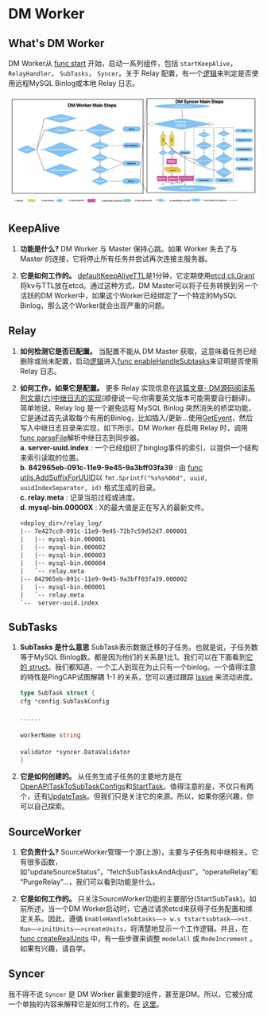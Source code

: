 # DM Worker

## What's DM Worker

DM Worker从 [func start](https://github.com/pingcap/tiflow/blob/c65e2b72198de10319008b31dcf13d51509ccfde/dm/worker/server.go#L106-L108) 开始，启动一系列组件，包括 `startKeepAlive`， `RelayHandler`， `SubTasks`， `Syncer`。关于 Relay 配置，有一个[逻辑](https://github.com/pingcap/tiflow/blob/c65e2b72198de10319008b31dcf13d51509ccfde/dm/worker/server.go#L160-L164)来判定是否使用远程MySQL Binlog或本地 Relay 日志。

![DM_Worker_Components](../../../../../images/tidb/05TiDB-EcosystematicTools/5-4DM/03-DM_Worker_Components.jpeg)

## KeepAlive

1. **功能是什么?** DM Worker 与 Master 保持心跳。如果 Worker 失去了与 Master 的连接，它将停止所有任务并尝试再次连接主服务器。

2. **它是如何工作的。** [defaultKeepAliveTTL](https://github.com/pingcap/tiflow/blob/c65e2b72198de10319008b31dcf13d51509ccfde/dm/worker/join.go#L103)是1分钟，它定期使用[etcd cli.Grant](https://github.com/pingcap/tiflow/blob/c65e2b72198de10319008b31dcf13d51509ccfde/dm/pkg/ha/keepalive.go#L116)将kv与TTL放在etcd。通过这种方式，DM Master可以将子任务转换到另一个活跃的DM Worker中，如果这个Worker已经绑定了一个特定的MySQL Binlog，那么这个Worker就会出现严重的问题。

## Relay

1. **如何检测它是否已配置。** 当配置不能从 DM Master 获取，这意味着任务已经删除或尚未配置，启动[逻辑](https://github.com/pingcap/tiflow/blob/c65e2b72198de10319008b31dcf13d51509ccfde/dm/worker/server.go#L183-L185)进入[func enableHandleSubtasks](https://github.com/pingcap/tiflow/blob/c65e2b72198de10319008b31dcf13d51509ccfde/dm/worker/server.go#L686-L688)来证明是否使用 Relay 日志。

2. **如何工作，如果它是配置。** 更多 Relay 实现信息在[这篇文章- DM源码阅读系列文章(六)中继日志的实现](https://cn.pingcap.com/blog/dm-source-code-reading-6)(顺便说一句:你需要英文版本可能需要自行翻译)。简单地说，Relay log 是一个避免远程 MySQL Binlog 突然消失的桥梁功能，它是通过首先读取每个有用的Binlog，比如插入/更新…使用[GetEvent](https://github.com/pingcap/dm/blob/f6f0566424/relay/reader/reader.go#L128)，然后写入中继日志目录来实现，如下所示。DM Worker 在启用 Relay 时，调用[func parseFile](https://github.com/pingcap/dm/blob/f6f0566424/pkg/streamer/reader.go#L244)解析中继日志到同步器。  
    **a. server-uuid.index** : 一个已经组织了binglog事件的索引，以提供一个结构来索引读取的位置。  
    **b. 842965eb-091c-11e9-9e45-9a3bff03fa39** : 由 [func utils.AddSuffixForUUID](https://github.com/pingcap/tiflow/blob/c65e2b72198de10319008b31dcf13d51509ccfde/dm/relay/meta.go#L279)以 `fmt.Sprintf("%s%s%06d", uuid, uuidIndexSeparator, id)` 格式生成的目录。  
    **c. relay.meta** : 记录当前过程或进度。  
    **d. mysql-bin.00000X** : X的最大值是正在写入的最新文件。  

    ```shell
    <deploy_dir>/relay_log/
    |-- 7e427cc0-091c-11e9-9e45-72b7c59d52d7.000001
    |   |-- mysql-bin.000001
    |   |-- mysql-bin.000002
    |   |-- mysql-bin.000003
    |   |-- mysql-bin.000004
    |   `-- relay.meta
    |-- 842965eb-091c-11e9-9e45-9a3bff03fa39.000002
    |   |-- mysql-bin.000001
    |   `-- relay.meta
    `--  server-uuid.index
    ```

## SubTasks

1. **SubTasks 是什么意思** SubTask表示数据迁移的子任务。也就是说，子任务数等于MySQL Binlog数。都是因为他们的关系是1比1。我们可以在下面看到[它的 struct](https://github.com/pingcap/tiflow/blob/c65e2b72198de10319008b31dcf13d51509ccfde/dm/worker/subtask.go#L77)。我们都知道，一个工人到现在为止只有一个binlog。一个值得注意的特性是PingCAP试图解耦 1-1 的关系，您可以通过跟踪 [Issue](https://github.com/pingcap/tiflow/issues/4687) 来流动进度。

    ```go
    type SubTask struct {
    cfg *config.SubTaskConfig

    ......

    workerName string

    validator *syncer.DataValidator
    }
    ```

2. **它是如何创建的。** 从任务生成子任务的主要地方是在[OpenAPITaskToSubTaskConfigs](https://github.com/pingcap/tiflow/blob/c65e2b72198de10319008b31dcf13d51509ccfde/dm/master/openapi_controller.go#L386)和[StartTask](https://github.com/pingcap/tiflow/blob/c65e2b72198de10319008b31dcf13d51509ccfde/dm/master/server.go#L510)。值得注意的是，不仅只有两个，还有[UpdateTask](https://github.com/pingcap/tiflow/blob/c65e2b72198de10319008b31dcf13d51509ccfde/dm/master/server.go#L725)。但我们只是关注它的来源。所以，如果你感兴趣，你可以自己探索。

## SourceWorker

1. **它负责什么?** SourceWorker管理一个源(上游)，主要与子任务和中继相关。它有很多函数，如“updateSourceStatus”，“fetchSubTasksAndAdjust”，“operateRelay”和“PurgeRelay”…，我们可以看到功能是什么。

2. **它是如何工作的。** 只关注SourceWorker功能的主要部分(StartSubTask)。如前所述，当一个DM Worker启动时，它通过请求etcd来获得子任务配置和绑定关系。因此，遵循 `EnableHandleSubtasks——> w.s tstartsubtask——>st. Run——>initUnits——>createUnits`，将清楚地显示一个工作逻辑。并且，在 [func createRealUnits](https://github.com/pingcap/tiflow/blob/c65e2b72198de10319008b31dcf13d51509ccfde/dm/worker/subtask.go#L52) 中，有一些步骤来调整 `modelall` 或 `ModeIncrement` 。如果有兴趣，请自学。

## Syncer

我不得不说 `Syncer` 是 DM Worker 最重要的组件，甚至是DM。所以，它被分成一个单独的内容来解释它是如何工作的。在 [这里](./05TiDB-DM%20syncer.md)。
